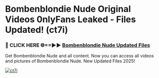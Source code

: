 # Bombenblondie Nude Original Videos 0nlyFans Leaked - Files Updated! (ct7i)

<h3>🔴 CLICK HERE 🌐==►► <a href="https://tinyurl.com/yrmya6cz" rel="nofollow">Bombenblondie Nude Updated Files</a></h3>

Get Bombenblondie Nude and all content. Now you can access all videos and pictures of Bombenblondie Nude. New Updated Files 2025!

[![ct7i](https://i.imgur.com/FMdXYCs.gif)](https://tinyurl.com/yrmya6cz)
